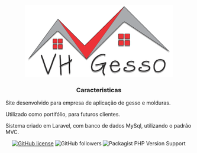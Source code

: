 <p align="center">
    <img src="https://github.com/vabarboza/vhgesso/blob/master/img/content/mdb-transparent.png" width="400">
</p>


<h3 align="center">Caracteristicas</h3>
<p>Site desenvolvido para empresa de aplicação de gesso e molduras.</p>
<p>Utilizado como portifólio, para futuros clientes.</p>
<p>Sistema criado em Laravel, com banco de dados MySql, utilizando o padrão MVC.</p>



<p align="center">
<a href="https://github.com/vabarboza/SicWEB/blob/master/LICENSE"><img alt="GitHub license" src="https://img.shields.io/github/license/vabarboza/SicWEB"></a>
<img alt="GitHub followers" src="https://img.shields.io/github/followers/vabarboza?style=social">
<img alt="Packagist PHP Version Support" src="https://img.shields.io/packagist/php-v/symfony/symfony"><a href="https://packagist.org/packages/laravel/framework">
</p>
